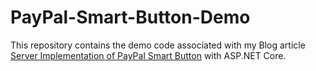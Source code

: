 # PayPal-Smart-Button-Demo
This repository contains the demo code associated with my Blog article [Server Implementation of PayPal Smart Button](https://www.delaneys.space/blog/PayPal-Smart-Button?source=github) with ASP.NET Core.

